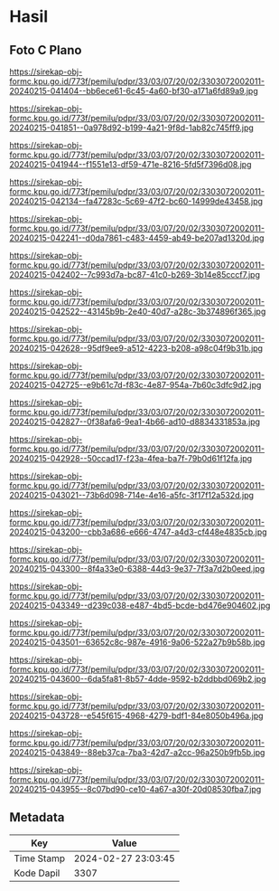 # Hasil

## Foto C Plano

https://sirekap-obj-formc.kpu.go.id/773f/pemilu/pdpr/33/03/07/20/02/3303072002011-20240215-041404--bb6ece61-6c45-4a60-bf30-a171a6fd89a9.jpg

https://sirekap-obj-formc.kpu.go.id/773f/pemilu/pdpr/33/03/07/20/02/3303072002011-20240215-041851--0a978d92-b199-4a21-9f8d-1ab82c745ff9.jpg

https://sirekap-obj-formc.kpu.go.id/773f/pemilu/pdpr/33/03/07/20/02/3303072002011-20240215-041944--f1551e13-df59-471e-8216-5fd5f7396d08.jpg

https://sirekap-obj-formc.kpu.go.id/773f/pemilu/pdpr/33/03/07/20/02/3303072002011-20240215-042134--fa47283c-5c69-47f2-bc60-14999de43458.jpg

https://sirekap-obj-formc.kpu.go.id/773f/pemilu/pdpr/33/03/07/20/02/3303072002011-20240215-042241--d0da7861-c483-4459-ab49-be207ad1320d.jpg

https://sirekap-obj-formc.kpu.go.id/773f/pemilu/pdpr/33/03/07/20/02/3303072002011-20240215-042402--7c993d7a-bc87-41c0-b269-3b14e85cccf7.jpg

https://sirekap-obj-formc.kpu.go.id/773f/pemilu/pdpr/33/03/07/20/02/3303072002011-20240215-042522--43145b9b-2e40-40d7-a28c-3b374896f365.jpg

https://sirekap-obj-formc.kpu.go.id/773f/pemilu/pdpr/33/03/07/20/02/3303072002011-20240215-042628--95df9ee9-a512-4223-b208-a98c04f9b31b.jpg

https://sirekap-obj-formc.kpu.go.id/773f/pemilu/pdpr/33/03/07/20/02/3303072002011-20240215-042725--e9b61c7d-f83c-4e87-954a-7b60c3dfc9d2.jpg

https://sirekap-obj-formc.kpu.go.id/773f/pemilu/pdpr/33/03/07/20/02/3303072002011-20240215-042827--0f38afa6-9ea1-4b66-ad10-d8834331853a.jpg

https://sirekap-obj-formc.kpu.go.id/773f/pemilu/pdpr/33/03/07/20/02/3303072002011-20240215-042928--50ccad17-f23a-4fea-ba7f-79b0d61f12fa.jpg

https://sirekap-obj-formc.kpu.go.id/773f/pemilu/pdpr/33/03/07/20/02/3303072002011-20240215-043021--73b6d098-714e-4e16-a5fc-3f17f12a532d.jpg

https://sirekap-obj-formc.kpu.go.id/773f/pemilu/pdpr/33/03/07/20/02/3303072002011-20240215-043200--cbb3a686-e666-4747-a4d3-cf448e4835cb.jpg

https://sirekap-obj-formc.kpu.go.id/773f/pemilu/pdpr/33/03/07/20/02/3303072002011-20240215-043300--8f4a33e0-6388-44d3-9e37-7f3a7d2b0eed.jpg

https://sirekap-obj-formc.kpu.go.id/773f/pemilu/pdpr/33/03/07/20/02/3303072002011-20240215-043349--d239c038-e487-4bd5-bcde-bd476e904602.jpg

https://sirekap-obj-formc.kpu.go.id/773f/pemilu/pdpr/33/03/07/20/02/3303072002011-20240215-043501--63652c8c-987e-4916-9a06-522a27b9b58b.jpg

https://sirekap-obj-formc.kpu.go.id/773f/pemilu/pdpr/33/03/07/20/02/3303072002011-20240215-043600--6da5fa81-8b57-4dde-9592-b2ddbbd069b2.jpg

https://sirekap-obj-formc.kpu.go.id/773f/pemilu/pdpr/33/03/07/20/02/3303072002011-20240215-043728--e545f615-4968-4279-bdf1-84e8050b496a.jpg

https://sirekap-obj-formc.kpu.go.id/773f/pemilu/pdpr/33/03/07/20/02/3303072002011-20240215-043849--88eb37ca-7ba3-42d7-a2cc-96a250b9fb5b.jpg

https://sirekap-obj-formc.kpu.go.id/773f/pemilu/pdpr/33/03/07/20/02/3303072002011-20240215-043955--8c07bd90-ce10-4a67-a30f-20d08530fba7.jpg


## Metadata

| Key        | Value               |
| ---------- | ------------------- |
| Time Stamp | 2024-02-27 23:03:45 |
| Kode Dapil | 3307                |



